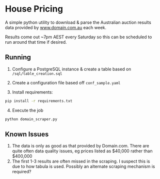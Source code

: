 # House Pricing

A simple python utility to download & parse the Australian auction results data provided by www.domain.com.au each week.

Results come out ~7pm AEST every Saturday so this can be scheduled to run around that time if desired.

## Running

1. Configure a PostgreSQL instance & create a table based on `/sql/table_creation.sql`

2. Create a configuration file based off `conf_sample.yaml`

3. Install requirements:
```bash
pip install -r requirements.txt
```

4. Execute the job
```bash
python domain_scraper.py
```




## Known Issues
1. The data is only as good as that provided by Domain.com. There are quite often data quality issues, eg prices listed as $40,000 rather than $400,000
2. The first 1-3 results are often missed in the scraping. I suspect this is due to how tabula is used. Possibly an alternate scraping mechanism is required?
